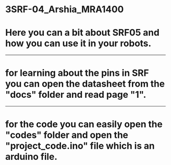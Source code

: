 # 3SRF-04_Arshia_MRA1400
# Here you can a bit about SRF05 and how you can use it in your robots. 
____________________

# for learning about the pins in SRF you can open the datasheet from the "docs" folder and read page "1". 

----------

# for the code you can easily open the "codes" folder and open the "project_code.ino" file which is an arduino file.
